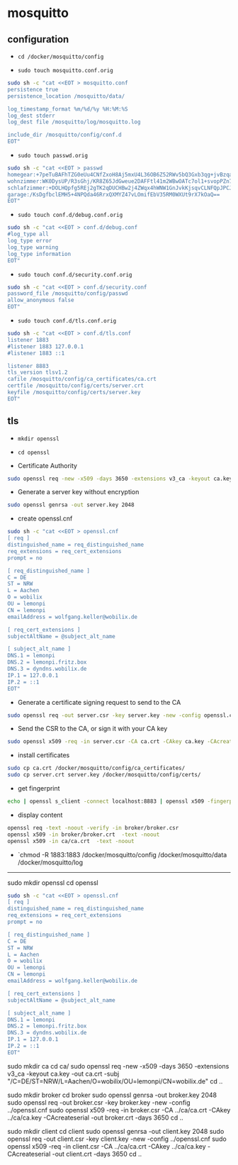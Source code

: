 # mosquitto

## configuration

- `cd /docker/mosquitto/config`

- `sudo touch mosquitto.conf.orig`

```bash
sudo sh -c "cat <<EOT > mosquitto.conf
persistence true
persistence_location /mosquitto/data/

log_timestamp_format %m/%d/%y %H:%M:%S
log_dest stderr
log_dest file /mosquitto/log/mosquitto.log

include_dir /mosquitto/config/conf.d
EOT"
```

- `sudo touch passwd.orig`

```bash
sudo sh -c "cat <<EOT > passwd
homegear:+7peTuBAFhTZG0eUu4CNfZxoH8Aj5mxU4L36OB6Z52RWv5bQ3Gxb3qg+jvBzqa5Edw==
wohnzimmer:WK0DysUP/R3sGhj/KR8Z65JdGweue2DAFFtl41m2WBwOATc7ol1+svopPZn7jhsNXFAe0xAXKBASG3K5c8hEPn++5yEGFni1QA==
schlafzimmer:+DOLHQpfg5REj2gTK2qDUCHBw2j4ZWqx4hWNW1GnJvkKjsqvCLNFQpJPCJUkqZKe0lGj2s+9VJ4Grw==
garage:/KsDgfbclEMH5+4NPQda46RrxQXMYZ47vLOmifEbV35RM0WXUt9rX7kOaQ==
EOT"
```

- `sudo touch conf.d/debug.conf.orig`

```bash
sudo sh -c "cat <<EOT > conf.d/debug.conf
#log_type all
log_type error
log_type warning
log_type information
EOT"
```

- `sudo touch conf.d/security.conf.orig`

```bash
sudo sh -c "cat <<EOT > conf.d/security.conf
password_file /mosquitto/config/passwd
allow_anonymous false
EOT"
```

- `sudo touch conf.d/tls.conf.orig`

```bash
sudo sh -c "cat <<EOT > conf.d/tls.conf
listener 1883
#listener 1883 127.0.0.1
#listener 1883 ::1

listener 8883
tls_version tlsv1.2
cafile /mosquitto/config/ca_certificates/ca.crt
certfile /mosquitto/config/certs/server.crt
keyfile /mosquitto/config/certs/server.key
EOT"
```

## tls

- `mkdir openssl`
- `cd openssl`

- Certificate Authority

```bash
sudo openssl req -new -x509 -days 3650 -extensions v3_ca -keyout ca.key -out ca.crt -subj "/C=DE/ST=NRW/L=Aachen/O=wobilix/OU=lemonpi/CN=wobilix.de"
```

- Generate a server key without encryption

```bash
sudo openssl genrsa -out server.key 2048
```

- create openssl.cnf

```bash
sudo sh -c "cat <<EOT > openssl.cnf
[ req ]
distinguished_name = req_distinguished_name
req_extensions = req_cert_extensions
prompt = no

[ req_distinguished_name ]
C = DE
ST = NRW
L = Aachen
O = wobilix
OU = lemonpi
CN = lemonpi
emailAddress = wolfgang.keller@wobilix.de

[ req_cert_extensions ]
subjectAltName = @subject_alt_name

[ subject_alt_name ]
DNS.1 = lemonpi
DNS.2 = lemonpi.fritz.box
DNS.3 = dyndns.wobilix.de
IP.1 = 127.0.0.1
IP.2 = ::1
EOT"
```

- Generate a certificate signing request to send to the CA

```bash
sudo openssl req -out server.csr -key server.key -new -config openssl.cnf
```

- Send the CSR to the CA, or sign it with your CA key

```bash
sudo openssl x509 -req -in server.csr -CA ca.crt -CAkey ca.key -CAcreateserial -out server.crt -days 3650 -extensions req_cert_extensions -extfile openssl.cnf
```

- install certificates

```bash
sudo cp ca.crt /docker/mosquitto/config/ca_certificates/
sudo cp server.crt server.key /docker/mosquitto/config/certs/
```

- get fingerprint

```bash
echo | openssl s_client -connect localhost:8883 | openssl x509 -fingerprint -noout
```

- display content

```bash
openssl req -text -noout -verify -in broker/broker.csr
openssl x509 -in broker/broker.crt  -text -noout
openssl x509 -in ca/ca.crt  -text -noout
```

- `chmod -R 1883:1883 /docker/mosquitto/config /docker/mosquitto/data /docker/mosquitto/log


-------------------

sudo mkdir openssl
cd openssl

```bash
sudo sh -c "cat <<EOT > openssl.cnf
[ req ]
distinguished_name = req_distinguished_name
req_extensions = req_cert_extensions
prompt = no

[ req_distinguished_name ]
C = DE
ST = NRW
L = Aachen
O = wobilix
OU = lemonpi
CN = lemonpi
emailAddress = wolfgang.keller@wobilix.de

[ req_cert_extensions ]
subjectAltName = @subject_alt_name

[ subject_alt_name ]
DNS.1 = lemonpi
DNS.2 = lemonpi.fritz.box
DNS.3 = dyndns.wobilix.de
IP.1 = 127.0.0.1
IP.2 = ::1
EOT"
```

sudo mkdir ca
cd ca/
sudo openssl req -new -x509 -days 3650 -extensions v3_ca -keyout ca.key -out ca.crt -subj "/C=DE/ST=NRW/L=Aachen/O=wobilix/OU=lemonpi/CN=wobilix.de"
cd ..

sudo mkdir broker
cd broker
sudo openssl genrsa -out broker.key 2048
sudo openssl req -out broker.csr -key broker.key -new -config ../openssl.cnf
sudo openssl x509 -req -in broker.csr -CA ../ca/ca.crt -CAkey ../ca/ca.key -CAcreateserial -out broker.crt -days 3650
cd ..

sudo mkdir client
cd client
sudo openssl genrsa -out client.key 2048
sudo openssl req -out client.csr -key client.key -new -config ../openssl.cnf
sudo openssl x509 -req -in client.csr -CA ../ca/ca.crt -CAkey ../ca/ca.key -CAcreateserial -out client.crt -days 3650
cd ..